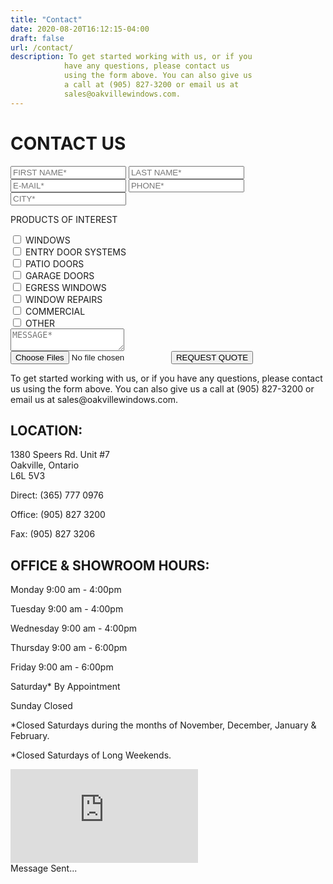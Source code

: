 ```yaml
---
title: "Contact"
date: 2020-08-20T16:12:15-04:00
draft: false
url: /contact/
description: To get started working with us, or if you
            have any questions, please contact us
            using the form above. You can also give us
            a call at (905) 827-3200 or email us at
            sales@oakvillewindows.com.
---
```

<div class="content container">
    <h1 class="title">CONTACT US</h1>
    <div id="contact">
        <div id="form">
            <form autocomplete="on" id="contactForm">
                <div>
                    <input type="text" name="fname" placeholder="FIRST NAME*" class="border" id="fname"/>
                    <input type="text" name="lname" placeholder="LAST NAME*" class="border" id="lname"/>
                </div>
                <div>
                    <input type="email" name="email" placeholder="E-MAIL*" class="border" id="emailInput" />
                    <input type="tel" name="phone" placeholder="PHONE*" class="border" id="phone" />
                </div>
                <div>
                    <input type="text" name="city" placeholder="CITY*" class="border" id="city" />
                </div>
                <div id="checkboxes">
                    <p class="grayTxt">PRODUCTS OF INTEREST</p>
                    <div id="checks">
                        <div>
                            <input type="checkbox" id="windows" name="windows" />
                            <label for="windows" class="grayTxt">WINDOWS</label>
                        </div>
                        <div>
                            <input type="checkbox" id="entry" name="entry" />
                            <label for="entry" class="grayTxt">ENTRY DOOR SYSTEMS</label>
                        </div>
                        <div>
                            <input type="checkbox" id="sliding" name="sliding" />
                            <label for="sliding" class="grayTxt">PATIO DOORS</label>
                        </div>
                        <div>
                            <input type="checkbox" id="garage" name="garage" />
                            <label for="garage" class="grayTxt">GARAGE DOORS</label>
                        </div>
                        <div>
                            <input type="checkbox" id="egress" name="egress" />
                            <label for="egress" class="grayTxt">EGRESS WINDOWS</label>
                        </div>
                        <div>
                            <input type="checkbox" id="repairs" name="repairs" />
                            <label for="repairs" class="grayTxt">WINDOW REPAIRS</label>
                        </div>
                        <div>
                            <input type="checkbox" id="commercial" name="commercial" />
                            <label for="commercial" class="grayTxt">COMMERCIAL</label>
                        </div>
                        <div>
                            <input type="checkbox" id="other" name="other" />
                            <label for="other" class="grayTxt">OTHER</label>
                        </div>
                    </div>
                </div>
                <div>
                    <textarea id="message" placeholder="MESSAGE*"></textarea>
                </div>
                <input type="file" id="files" name="files" multiple/>
                <input type="submit" value="REQUEST QUOTE" id="submit" class="g-recaptcha" data-sitekey="6LePVLMZAAAAAPLLObfHwB3bRCZySVKpNHgZyIqw" data-callback='recaptchaCallback' data-action='submit' />
            </form>
            <div id="error" class="error"></div>
        </div>
        <div id="info">
            <p class="grayTxt">
                To get started working with us, or if you
                have any questions, please contact us
                using the form above. You can also give us
                a call at (905) 827-3200 or email us at
                sales@oakvillewindows.com.
            </p>
            <div id="location">
                <h2 class="grayTxt">LOCATION:</h2>
                <p class="orangeTxt">
                    1380 Speers Rd. Unit #7<br />
                    Oakville, Ontario<br />
                    L6L 5V3
                </p>
            </div>
            <div id="phoneNumbers">
                <p>
                    <span class="grayTxt">Direct: </span>
                    <span class="orangeTxt">(365) 777 0976</span>
                </p>
                <p>
                    <span class="grayTxt">Office: </span>
                    <span class="orangeTxt">(905) 827 3200</span>
                </p>
                <p>
                    <span class="grayTxt">Fax: </span>
                    <span class="orangeTxt">(905) 827 3206</span>
                </p>
            </div>
            <div id="hours">
                <h2 class="grayTxt">OFFICE & SHOWROOM HOURS:</h2>
                <p class="orangeTxt">
                    <span>Monday</span>
                    <span>9:00 am - 4:00pm</span>
                </p>
                <p class="orangeTxt">
                    <span>Tuesday</span>
                    <span>9:00 am - 4:00pm</span>
                </p>
                <p class="orangeTxt">
                    <span>Wednesday</span>
                    <span>9:00 am - 4:00pm</span>
                </p>
                <p class="orangeTxt">
                    <span>Thursday</span>
                    <span>9:00 am - 6:00pm</span>
                </p>
                <p class="orangeTxt">
                    <span>Friday</span>
                    <span>9:00 am - 6:00pm</span>
                </p>
                <p class="orangeTxt">
                    <span>Saturday<span class="gray">*</span></span>
                    <span>By Appointment</span>
                </p>
                <p class="orangeTxt">
                    <span>Sunday</span>
                    <span>Closed</span>
                </p>
                <div class="grayTxt" id="exceptions">
                    <p>*Closed Saturdays during the months of November, December, January & February.</p>
                    <p>*Closed Saturdays of Long Weekends.</p>
                </div>
            </div>
        </div>
        <iframe title="Oakville Windows and Doors Location" src="https://www.google.com/maps/embed?pb=!1m18!1m12!1m3!1d2897.800801278461!2d-79.71486178383195!3d43.422988475303114!2m3!1f0!2f0!3f0!3m2!1i1024!2i768!4f13.1!3m3!1m2!1s0x882b5dba16866961%3A0x715961398c0fb8a8!2sOakville%20Windows%20%26%20Doors!5e0!3m2!1sen!2sca!4v1595081496207!5m2!1sen!2sca" frameborder="0" allowfullscreen="" aria-hidden="false" tabindex="0"></iframe>
    </div>
    <div id="snackbar">Message Sent...</div>
</div>

